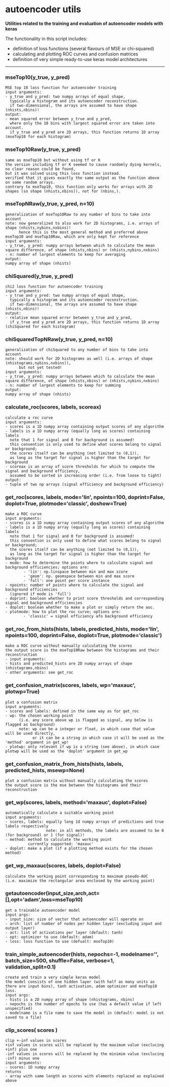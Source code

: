 # autoencoder utils  
  
**Utilities related to the training and evaluation of autoencoder models with keras**

The functionality in this script includes:
- definition of loss functions (several flavours of MSE or chi-squared)
- calculating and plotting ROC curves and confusion matrices
- definition of very simple ready-to-use keras model architectures
- - -
  
  
### mseTop10(y\_true, y\_pred)  
```text  
MSE top 10 loss function for autoencoder training  
input arguments:  
- y_true and y_pred: two numpy arrays of equal shape,  
  typically a histogram and its autoencoder reconstruction.  
  if two-dimensional, the arrays are assumed to have shape (nhists,nbins)!  
output:  
- mean squared error between y_true and y_pred,  
  where only the 10 bins with largest squared error are taken into account.  
  if y_true and y_pred are 2D arrays, this function returns 1D array (mseTop10 for each histogram)  
```  
  
  
### mseTop10Raw(y\_true, y\_pred)  
```text  
same as mseTop10 but without using tf or K  
the version including tf or K seemed to cause randomly dying kernels, no clear reason could be found,  
but it was solved using this loss function instead.  
verified that it gives exactly the same output as the function above on some random arrays.  
contrary to mseTop10, this function only works for arrays with 2D shapes (so shape (nhists,nbins)), not for (nbins,).  
```  
  
  
### mseTopNRaw(y\_true, y\_pred, n=10)  
```text  
generalization of mseTop10Raw to any number of bins to take into account  
note: now generalized to also work for 2D histograms, i.e. arrays of shape (nhists,nybins,nxbins)!  
      hence this is the most general method and preferred above mseTop10 and mseTop10Raw, which are only kept for reference  
input arguments:  
- y_true, y_pred: numpy arrays between which to calculate the mean square difference, of shape (nhists,nbins) or (nhists,nybins,nxbins)  
- n: number of largest elements to keep for averaging  
output:  
numpy array of shape (nhists)  
```  
  
  
### chiSquared(y\_true, y\_pred)  
```text  
chi2 loss function for autoencoder training  
input arguments:  
- y_true and y_pred: two numpy arrays of equal shape,  
  typically a histogram and its autoencoder reconstruction.  
  if two-dimensional, the arrays are assumed to have shape (nhists,nbins)!  
output:  
- relative mean squared error between y_true and y_pred,  
  if y_true and y_pred are 2D arrays, this function returns 1D array (chiSquared for each histogram)  
```  
  
  
### chiSquaredTopNRaw(y\_true, y\_pred, n=10)  
```text  
generalization of chiSquared to any number of bins to take into account  
note: should work for 2D histograms as well (i.e. arrays of shape (nhistograms,nybins,nxbins)),  
      but not yet tested!  
input arguments:  
- y_true, y_pred: numpy arrays between which to calculate the mean square difference, of shape (nhists,nbins) or (nhists,nybins,nxbins)  
- n: number of largest elements to keep for summing  
output:  
numpy array of shape (nhists)  
```  
  
  
### calculate\_roc(scores, labels, scoreax)  
```text  
calculate a roc curve  
input arguments:  
- scores is a 1D numpy array containing output scores of any algorithm  
- labels is a 1D numpy array (equally long as scores) containing labels  
  note that 1 for signal and 0 for background is assumed!  
  this convention is only used to define what scores belong to signal or background;  
  the scores itself can be anything (not limited to (0,1)),   
  as long as the target for signal is higher than the target for background  
- scoreax is an array of score thresholds for which to compute the signal and background efficiency,  
  assumed to be sorted in increasing order (i.e. from loose to tight)  
output:  
- tuple of two np arrays (signal efficiency and background efficiency)  
```  
  
  
### get\_roc(scores, labels, mode='lin', npoints=100, doprint=False, doplot=True, plotmode='classic', doshow=True)  
```text  
make a ROC curve  
input arguments:  
- scores is a 1D numpy array containing output scores of any algorithm  
- labels is a 1D numpy array (equally long as scores) containing labels  
  note that 1 for signal and 0 for background is assumed!  
  this convention is only used to define what scores belong to signal or background;  
  the scores itself can be anything (not limited to (0,1)),   
  as long as the target for signal is higher than the target for background  
- mode: how to determine the points where to calculate signal and background efficiencies; options are:  
        - 'lin': np.linspace between min and max score  
        - 'geom': np. geomspace between min and max score  
        - 'full': one point per score instance  
- npoints: number of points where to calculate the signal and background efficiencies  
  (ignored if mode is 'full')  
- doprint: boolean whether to print score thresholds and corresponding signal and background efficiencies  
- doplot: boolean whether to make a plot or simply return the auc.  
- plotmode: how to plot the roc curve; options are:  
        - 'classic' = signal efficiency afo background efficiency  
```  
  
  
### get\_roc\_from\_hists(hists, labels, predicted\_hists, mode='lin', npoints=100, doprint=False, doplot=True, plotmode='classic')  
```text  
make a ROC curve without manually calculating the scores  
the output score is the mseTop10Raw between the histograms and their reconstruction  
- input arguments:  
- hists and predicted_hists are 2D numpy arrays of shape (nhistograms,nbins)  
- other arguments: see get_roc  
```  
  
  
### get\_confusion\_matrix(scores, labels, wp='maxauc', plotwp=True)  
```text  
plot a confusion matrix  
input arguments:  
- scores and labels: defined in the same way as for get_roc  
- wp: the chosen working point   
      (i.e. any score above wp is flagged as signal, any below is flagged as background)  
      note: wp can be a integer or float, in which case that value will be used directly,  
            or it can be a string in which case it will be used as the 'method' argument in get_wp!  
- plotwp: only relevant if wp is a string (see above), in which case plotwp will be used as the 'doplot' argument in get_wp  
```  
  
  
### get\_confusion\_matrix\_from\_hists(hists, labels, predicted\_hists, msewp=None)  
```text  
plot a confusion matrix without manually calculating the scores  
the output score is the mse between the histograms and their reconstruction  
```  
  
  
### get\_wp(scores, labels, method='maxauc', doplot=False)  
```text  
automatically calculate a suitable working point  
input arguments:  
- scores, labels: equally long 1d numpy arrays of predictions and true labels respectively  
                  note: in all methods, the labels are assumed to be 0 (for background) or 1 (for signal)!  
- method: method to calculate the working point  
          currently supported: 'maxauc'  
- doplot: make a plot (if a plotting method exists for the chosen method)  
```  
  
  
### get\_wp\_maxauc(scores, labels, doplot=False)  
```text  
calculate the working point corresponding to maximum pseudo-AUC  
(i.e. maximize the rectangular area enclosed by the working point)  
```  
  
  
### getautoencoder(input\_size,arch,act=[],opt='adam',loss=mseTop10)  
```text  
get a trainable autoencoder model  
input args:  
- input_size: size of vector that autoencoder will operate on  
- arch: list of number of nodes per hidden layer (excluding input and output layer)  
- act: list of activations per layer (default: tanh)  
- opt: optimizer to use (default: adam)  
- loss: loss function to use (defualt: mseTop10)  
```  
  
  
### train\_simple\_autoencoder(hists, nepochs=-1, modelname='',  batch\_size=500, shuffle=False,  verbose=1, validation\_split=0.1)  
```text  
create and train a very simple keras model  
the model consists of one hidden layer (with half as many units as there are input bins), tanh activation, adam optimizer and mseTop10 loss.  
input args:   
- hists is a 2D numpy array of shape (nhistograms, nbins)  
- nepochs is the number of epochs to use (has a default value if left unspecified)  
- modelname is a file name to save the model in (default: model is not saved to a file)  
```  
  
  
### clip\_scores( scores )  
```text  
clip +-inf values in scores  
+inf values in scores will be replaced by the maximum value (exclucing +inf) plus one  
-inf values in scores will be replaced by the minimim value (exclucing -inf) minus one  
input arguments:  
- scores: 1D numpy array  
returns  
- array with same length as scores with elements replaced as explained above  
```  
  
  
